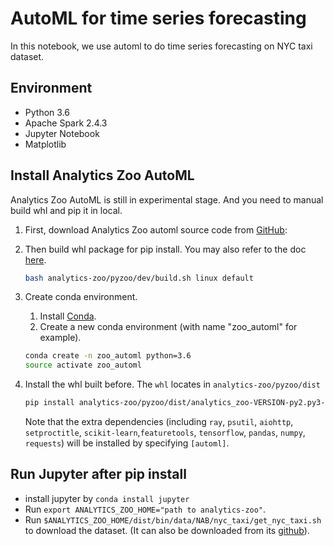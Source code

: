 # AutoML for time series forecasting
In this notebook, we use automl to do time series forecasting on NYC taxi dataset.

## Environment
* Python 3.6
* Apache Spark 2.4.3
* Jupyter Notebook
* Matplotlib

## Install Analytics Zoo AutoML
Analytics Zoo AutoML is still in experimental stage. And you need to manual build whl and pip 
it in local. 

1. First, download Analytics Zoo automl source code from [GitHub](https://github.com/intel-analytics/analytics-zoo/tree/automl):

2. Then build whl package for pip install. You may also refer to the doc [here](https://analytics-zoo.github.io/master/#DeveloperGuide/python/#build-whl-package-for-pip-install).
    ```bash
    bash analytics-zoo/pyzoo/dev/build.sh linux default
    ```
3. Create conda environment.
    1. Install [Conda](https://docs.conda.io/projects/conda/en/latest/commands/install.html).
    2. Create a new conda environment (with name "zoo_automl" for example).
    ```bash
    conda create -n zoo_automl python=3.6
    source activate zoo_automl
    ```
4. Install the whl built before. The `whl` locates in `analytics-zoo/pyzoo/dist`
    ```bash
    pip install analytics-zoo/pyzoo/dist/analytics_zoo-VERSION-py2.py3-none-PLATFORM_x86_64.whl[automl]
    ```
    Note that the extra dependencies (including `ray`, `psutil`, `aiohttp`, `setproctitle`, `scikit-learn`,`featuretools`, `tensorflow`, `pandas`, `numpy`, `requests`) will be installed by specifying `[automl]`.


## Run Jupyter after pip install
* install jupyter by `conda install jupyter`
* Run `export ANALYTICS_ZOO_HOME="path to analytics-zoo"`.
* Run `$ANALYTICS_ZOO_HOME/dist/bin/data/NAB/nyc_taxi/get_nyc_taxi.sh` to download the dataset. (It can also be downloaded from its [github](https://raw.githubusercontent.com/numenta/NAB/master/data/realKnownCause/nyc_taxi.csv)).
